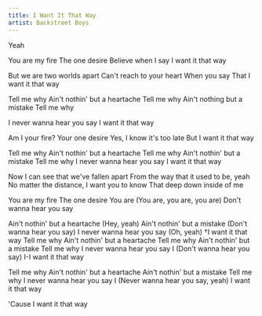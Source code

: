 ```yaml
---
title: I Want It That Way
artist: Backstreet Boys
---
```

Yeah

You are my fire
The one desire
Believe when I say
I want it that way

But we are two worlds apart
Can't reach to your heart
When you say
That I want it that way

Tell me why
Ain't nothin' but a heartache
Tell me why
Ain't nothing but a mistake
Tell me why

I never wanna hear you say
I want it that way


Am I your fire?
Your one desire
Yes, I know it's too late
But I want it that way

Tell me why
Ain't nothin' but a heartache
Tell me why
Ain't nothin' but a mistake
Tell me why
I never wanna hear you say
I want it that way


Now I can see that we've fallen apart
From the way that it used to be, yeah
No matter the distance, I want you to know
That deep down inside of me


You are my fire
The one desire
You are (You are, you are, you are)
Don't wanna hear you say


Ain't nothin' but a heartache (Hey, yeah)
Ain't nothin' but a mistake (Don't wanna hear you say)
I never wanna hear you say (Oh, yeah)
†I want it that way
Tell me why
Ain't nothin' but a heartache
Tell me why
Ain't nothin' but a mistake
Tell me why
I never wanna hear you say
I (Don't wanna hear you say)
I-I want it that way

Tell me why
Ain't nothin' but a heartache
Ain't nothin' but a mistake
Tell me why
I never wanna hear you say
I (Never wanna hear you say, yeah)
I want it that way


'Cause I want it that way
